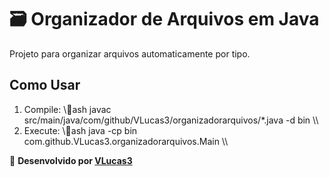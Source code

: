 ﻿# 🗃️ Organizador de Arquivos em Java

Projeto para organizar arquivos automaticamente por tipo.

## Como Usar
1. Compile:
   \\\ash
   javac src/main/java/com/github/VLucas3/organizadorarquivos/*.java -d bin
   \\\
2. Execute:
   \\\ash
   java -cp bin com.github.VLucas3.organizadorarquivos.Main
   \\\

🔧 **Desenvolvido por [VLucas3](https://github.com/VLucas3)**
